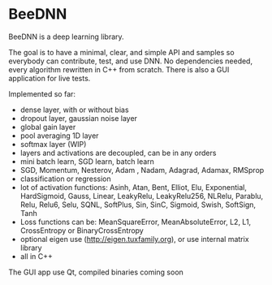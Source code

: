 # BeeDNN

BeeDNN is a deep learning library.

The goal is to have a minimal, clear, and simple API and samples so everybody can contribute, test, and use DNN.
No dependencies needed, every algorithm rewritten in C++ from scratch. There is also a GUI application for live tests.

Implemented so far:
- dense layer, with or without bias
- dropout layer, gaussian noise layer
- global gain layer
- pool averaging 1D layer
- softmax layer (WIP)
- layers and activations are decoupled, can be in any orders
- mini batch learn, SGD learn, batch learn
- SGD, Momentum, Nesterov, Adam , Nadam, Adagrad, Adamax, RMSprop
- classification or regression
- lot of activation functions: Asinh, Atan, Bent, Elliot, Elu, Exponential, HardSigmoid, Gauss, Linear, LeakyRelu, LeakyRelu256, NLRelu, Parablu, Relu, Relu6, Selu, SQNL, SoftPlus, Sin, SinC, Sigmoid, Swish, SoftSign, Tanh
- Loss functions can be: MeanSquareError, MeanAbsoluteError, L2, L1, CrossEntropy or BinaryCrossEntropy
- optional eigen use (http://eigen.tuxfamily.org), or use internal matrix library
- all in C++

The GUI app use Qt, compiled binaries coming soon

